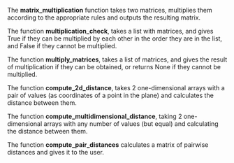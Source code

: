 The **matrix_multiplication** function takes two matrices, multiplies them according to the appropriate rules and outputs the resulting matrix. 

The function **multiplication_check**, takes a list with matrices, and gives True if they can be multiplied by each other in the order they are in the list, and False if they cannot be multiplied.

The function **multiply_matrices**, takes a list of matrices, and gives the result of multiplication if they can be obtained, or returns None if they cannot be multiplied.

The function **compute_2d_distance**, takes 2 one-dimensional arrays with a pair of values (as coordinates of a point in the plane) and calculates the distance between them.

The function **compute_multidimensional_distance**, taking 2 one-dimensional arrays with any number of values (but equal) and calculating the distance between them.

The function **compute_pair_distances** calculates a matrix of pairwise distances and gives it to the user.
